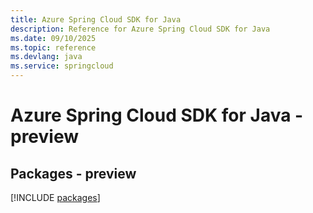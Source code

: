 ```yaml
---
title: Azure Spring Cloud SDK for Java
description: Reference for Azure Spring Cloud SDK for Java
ms.date: 09/10/2025
ms.topic: reference
ms.devlang: java
ms.service: springcloud
---
```

# Azure Spring Cloud SDK for Java - preview
## Packages - preview
[!INCLUDE [packages](spring-cloud-index.md)]